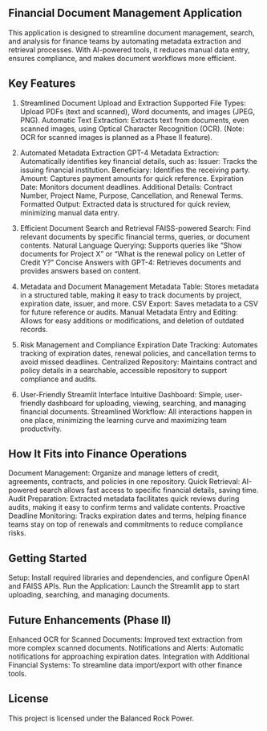 ## Financial Document Management Application
This application is designed to streamline document management, search, and analysis for finance teams by automating metadata extraction and retrieval processes. With AI-powered tools, it reduces manual data entry, ensures compliance, and makes document workflows more efficient.

## Key Features
1. Streamlined Document Upload and Extraction
Supported File Types: Upload PDFs (text and scanned), Word documents, and images (JPEG, PNG).
Automatic Text Extraction: Extracts text from documents, even scanned images, using Optical Character Recognition (OCR). (Note: OCR for scanned images is planned as a Phase II feature).

2. Automated Metadata Extraction
GPT-4 Metadata Extraction: Automatically identifies key financial details, such as:
Issuer: Tracks the issuing financial institution.
Beneficiary: Identifies the receiving party.
Amount: Captures payment amounts for quick reference.
Expiration Date: Monitors document deadlines.
Additional Details: Contract Number, Project Name, Purpose, Cancellation, and Renewal Terms.
Formatted Output: Extracted data is structured for quick review, minimizing manual data entry.

3. Efficient Document Search and Retrieval
FAISS-powered Search: Find relevant documents by specific financial terms, queries, or document contents.
Natural Language Querying: Supports queries like “Show documents for Project X” or “What is the renewal policy on Letter of Credit Y?”
Concise Answers with GPT-4: Retrieves documents and provides answers based on content.

4. Metadata and Document Management
Metadata Table: Stores metadata in a structured table, making it easy to track documents by project, expiration date, issuer, and more.
CSV Export: Saves metadata to a CSV for future reference or audits.
Manual Metadata Entry and Editing: Allows for easy additions or modifications, and deletion of outdated records.

5. Risk Management and Compliance
Expiration Date Tracking: Automates tracking of expiration dates, renewal policies, and cancellation terms to avoid missed deadlines.
Centralized Repository: Maintains contract and policy details in a searchable, accessible repository to support compliance and audits.

6. User-Friendly Streamlit Interface
Intuitive Dashboard: Simple, user-friendly dashboard for uploading, viewing, searching, and managing financial documents.
Streamlined Workflow: All interactions happen in one place, minimizing the learning curve and maximizing team productivity.

## How It Fits into Finance Operations
Document Management: Organize and manage letters of credit, agreements, contracts, and policies in one repository.
Quick Retrieval: AI-powered search allows fast access to specific financial details, saving time.
Audit Preparation: Extracted metadata facilitates quick reviews during audits, making it easy to confirm terms and validate contents.
Proactive Deadline Monitoring: Tracks expiration dates and terms, helping finance teams stay on top of renewals and commitments to reduce compliance risks.
## Getting Started
Setup: Install required libraries and dependencies, and configure OpenAI and FAISS APIs.
Run the Application: Launch the Streamlit app to start uploading, searching, and managing documents.

## Future Enhancements (Phase II)
Enhanced OCR for Scanned Documents: Improved text extraction from more complex scanned documents.
Notifications and Alerts: Automatic notifications for approaching expiration dates.
Integration with Additional Financial Systems: To streamline data import/export with other finance tools.

## License
This project is licensed under the Balanced Rock Power.
